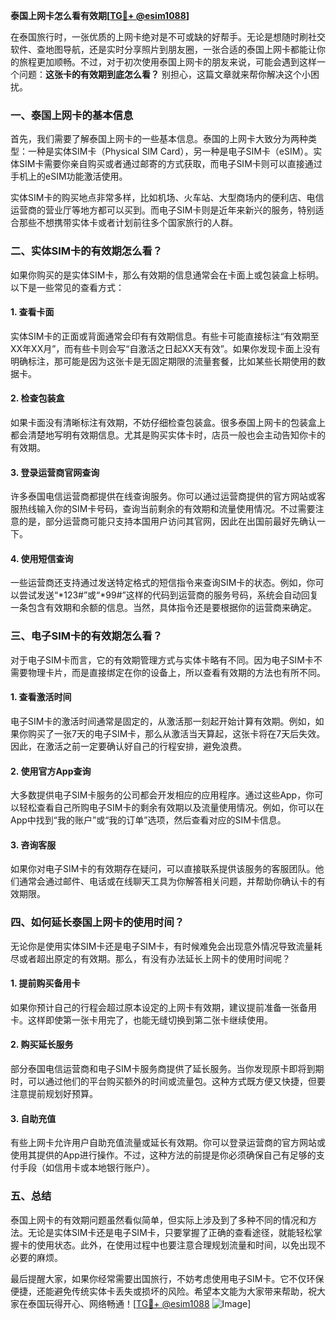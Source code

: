 **泰国上网卡怎么看有效期[[TG💪+ @esim1088](https://t.me/s/esim1088)]**

在泰国旅行时，一张优质的上网卡绝对是不可或缺的好帮手。无论是想随时刷社交软件、查地图导航，还是实时分享照片到朋友圈，一张合适的泰国上网卡都能让你的旅程更加顺畅。不过，对于初次使用泰国上网卡的朋友来说，可能会遇到这样一个问题：**这张卡的有效期到底怎么看？** 别担心，这篇文章就来帮你解决这个小困扰。

### 一、泰国上网卡的基本信息

首先，我们需要了解泰国上网卡的一些基本信息。泰国的上网卡大致分为两种类型：一种是实体SIM卡（Physical SIM Card），另一种是电子SIM卡（eSIM）。实体SIM卡需要你亲自购买或者通过邮寄的方式获取，而电子SIM卡则可以直接通过手机上的eSIM功能激活使用。

实体SIM卡的购买地点非常多样，比如机场、火车站、大型商场内的便利店、电信运营商的营业厅等地方都可以买到。而电子SIM卡则是近年来新兴的服务，特别适合那些不想携带实体卡或者计划前往多个国家旅行的人群。

### 二、实体SIM卡的有效期怎么看？

如果你购买的是实体SIM卡，那么有效期的信息通常会在卡面上或包装盒上标明。以下是一些常见的查看方式：

#### 1. 查看卡面
实体SIM卡的正面或背面通常会印有有效期信息。有些卡可能直接标注“有效期至XX年XX月”，而有些卡则会写“自激活之日起XX天有效”。如果你发现卡面上没有明确标注，那可能是因为这张卡是无固定期限的流量套餐，比如某些长期使用的数据卡。

#### 2. 检查包装盒
如果卡面没有清晰标注有效期，不妨仔细检查包装盒。很多泰国上网卡的包装盒上都会清楚地写明有效期信息。尤其是购买实体卡时，店员一般也会主动告知你卡的有效期。

#### 3. 登录运营商官网查询
许多泰国电信运营商都提供在线查询服务。你可以通过运营商提供的官方网站或客服热线输入你的SIM卡号码，查询当前剩余的有效期和流量使用情况。不过需要注意的是，部分运营商可能只支持本国用户访问其官网，因此在出国前最好先确认一下。

#### 4. 使用短信查询
一些运营商还支持通过发送特定格式的短信指令来查询SIM卡的状态。例如，你可以尝试发送“*123#”或“*99#”这样的代码到运营商的服务号码，系统会自动回复一条包含有效期和余额的信息。当然，具体指令还是要根据你的运营商来确定。

### 三、电子SIM卡的有效期怎么看？

对于电子SIM卡而言，它的有效期管理方式与实体卡略有不同。因为电子SIM卡不需要物理卡片，而是直接绑定在你的设备上，所以查看有效期的方法也有所不同。

#### 1. 查看激活时间
电子SIM卡的激活时间通常是固定的，从激活那一刻起开始计算有效期。例如，如果你购买了一张7天的电子SIM卡，那么从激活当天算起，这张卡将在7天后失效。因此，在激活之前一定要确认好自己的行程安排，避免浪费。

#### 2. 使用官方App查询
大多数提供电子SIM卡服务的公司都会开发相应的应用程序。通过这些App，你可以轻松查看自己所购电子SIM卡的剩余有效期以及流量使用情况。例如，你可以在App中找到“我的账户”或“我的订单”选项，然后查看对应的SIM卡信息。

#### 3. 咨询客服
如果你对电子SIM卡的有效期存在疑问，可以直接联系提供该服务的客服团队。他们通常会通过邮件、电话或在线聊天工具为你解答相关问题，并帮助你确认卡的有效期限。

### 四、如何延长泰国上网卡的使用时间？

无论你是使用实体SIM卡还是电子SIM卡，有时候难免会出现意外情况导致流量耗尽或者超出原定的有效期。那么，有没有办法延长上网卡的使用时间呢？

#### 1. 提前购买备用卡
如果你预计自己的行程会超过原本设定的上网卡有效期，建议提前准备一张备用卡。这样即使第一张卡用完了，也能无缝切换到第二张卡继续使用。

#### 2. 购买延长服务
部分泰国电信运营商和电子SIM卡服务商提供了延长服务。当你发现原卡即将到期时，可以通过他们的平台购买额外的时间或流量包。这种方式既方便又快捷，但要注意提前规划好预算。

#### 3. 自助充值
有些上网卡允许用户自助充值流量或延长有效期。你可以登录运营商的官方网站或使用其提供的App进行操作。不过，这种方法的前提是你必须确保自己有足够的支付手段（如信用卡或本地银行账户）。

### 五、总结

泰国上网卡的有效期问题虽然看似简单，但实际上涉及到了多种不同的情况和方法。无论是实体SIM卡还是电子SIM卡，只要掌握了正确的查看途径，就能轻松掌握卡的使用状态。此外，在使用过程中也要注意合理规划流量和时间，以免出现不必要的麻烦。

最后提醒大家，如果你经常需要出国旅行，不妨考虑使用电子SIM卡。它不仅环保便捷，还能避免传统实体卡丢失或损坏的风险。希望本文能为大家带来帮助，祝大家在泰国玩得开心、网络畅通！[[TG💪+ @esim1088](https://t.me/s/esim1088) ![Image](https://i.postimg.cc/4NQfJmqS/Snipaste-2025-05-13-00-14-12.png)]